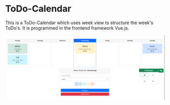 <h1>ToDo-Calendar</h1>

This is a ToDo-Calendar which uses week view to structure the week's ToDo's. It is programmed in the frontend framework Vue.js.

![](screenshot.png)